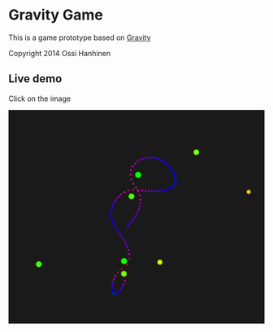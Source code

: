 Gravity Game
======================

This is a game prototype based on [Gravity](http://github.com/ohanhi/gravity)

Copyright 2014 Ossi Hanhinen


## Live demo

Click on the image

[![](screencap.png)](http://ohanhi.github.io/gravity-game/)


